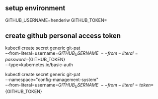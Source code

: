 ## setup environment

GITHUB_USERNAME=henderiw
GITHUB_TOKEN=

## create github personal access token

kubectl create secret generic git-pat \
  --from-literal=username=${GITHUB_USERNAME} \
  --from-literal=password=${GITHUB_TOKEN} \
  --type=kubernetes.io/basic-auth

kubectl create secret generic git-pat \
  --namespace="config-management-system" \
  --from-literal=username=${GITHUB_USERNAME} \
  --from-literal=token=${GITHUB_TOKEN} 